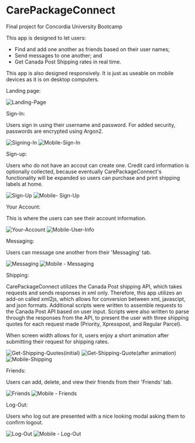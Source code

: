 # CarePackageConnect

Final project for Concordia University Bootcamp

This app is designed to let users:

- Find and add one another as friends based on their user names;
- Send messages to one another; and
- Get Canada Post Shipping rates in real time.

This app is also designed responsively. It is just as useable on mobile devices as it is on desktop computers.

Landing page:

![Landing-Page](https://user-images.githubusercontent.com/91158694/169681625-c1f2a968-178e-4d4c-b434-36d083fa5ab2.png)

Sign-In:

Users sign in using their username and password. For added security, passwords are encrypted using Argon2.

![Signing-In](https://user-images.githubusercontent.com/91158694/169681463-873c8e97-a13c-42c4-a7a1-4884f8ccf92e.png)
![Mobile-Sign-In](https://user-images.githubusercontent.com/91158694/169681229-21da9619-13d8-4d66-bb6e-232b6ce16555.png)

Sign-up:

Users who do not have an accout can create one. Credit card information is optionally collected, because eventually
CarePackageConnect's functionality will be expanded so users can purchase and print shipping labels at home.

![Sign-Up](https://user-images.githubusercontent.com/91158694/169676448-1898b573-2bbd-440b-8772-25eb159af090.png)
![Mobile- Sign-Up](https://user-images.githubusercontent.com/91158694/169681260-9917cd10-117f-4299-acc5-ac924b659c26.png)

Your Account:

 This is where the users can see their account information.

![Your-Account](https://user-images.githubusercontent.com/91158694/169675576-15f36cce-ce67-4d4b-ba84-fa8f61c45907.png)
![Mobile-User-Info](https://user-images.githubusercontent.com/91158694/169681263-be5a94e7-7627-459b-85df-0e95c0b9b9a1.png)

Messaging:

Users can message one another from their 'Messaging' tab.

![Messaging](https://user-images.githubusercontent.com/91158694/169676696-982ee762-25e9-47cc-9b1d-bc1ee527cbd7.png)
![Mobile - Messaging](https://user-images.githubusercontent.com/91158694/169681266-d1a22487-8d7c-44b0-b738-557e32c649c0.png)

Shipping:

CarePackageConnect utilizes the Canada Post shipping API, which takes requests and sends responses in xml only.
Therefore, this app utilizes an add-on called xml2js, which allows for conversion between xml, javascipt, and json formats.
Additional scripts were written to assemble requests to the Canada Post API based on user input.
Scripts were also written to parse through the responses from the API, to present the user with three shipping quotes
for each request made (Priority, Xpresspost, and Regular Parcel).

When screen width allows for it, users enjoy a short animation after submitting their request for shipping rates.

![Get-Shipping-Quotes(initial)](https://user-images.githubusercontent.com/91158694/169676154-c6a53679-838f-4dc0-bba3-9dc858c533d5.png)
![Get-Shipping-Quote(after animation)](https://user-images.githubusercontent.com/91158694/169676156-cb35b776-539f-4045-bffe-c3ab3057a574.png)
![Mobile-Shipping](https://user-images.githubusercontent.com/91158694/169681275-f9576ca8-f714-4cd9-a0a7-3cfe4fba3bbc.png)

Friends:

Users can add, delete, and view their friends from their 'Friends' tab.

![Friends](https://user-images.githubusercontent.com/91158694/169681295-2e2e4719-5184-4981-85f2-9e5cffffdd83.png)
![Mobile - Friends](https://user-images.githubusercontent.com/91158694/169681297-4cbdcdd0-d3b9-4283-893c-d377efc364d6.png)

Log-Out:

Users who log out are presented with a nice looking modal asking them to confirm logout.

![Log-Out](https://user-images.githubusercontent.com/91158694/169676800-f9a816ac-5dc9-40e1-b06b-ecd1d14c3f41.png)
![Mobile - Log-Out](https://user-images.githubusercontent.com/91158694/169681313-274bec0f-54e8-44ff-a9cc-6c7a6a6060af.png)
